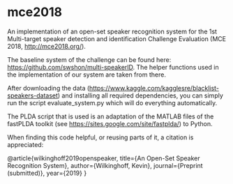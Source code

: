 # mce2018
An implementation of an open-set speaker recognition system for the 1st Multi-target speaker detection and identification Challenge Evaluation (MCE 2018, http://mce2018.org/).

The baseline system of the challenge can be found here: https://github.com/swshon/multi-speakerID. The helper functions used in the implementation of our system are taken from there.

After downloading the data (https://www.kaggle.com/kagglesre/blacklist-speakers-dataset) and installing all required dependencies, you can simply run the script evaluate_system.py which will do everything automatically.

The PLDA script that is used is an adaptation of the MATLAB files of the fastPLDA toolkit (see https://sites.google.com/site/fastplda/) to Python.

When finding this code helpful, or reusing parts of it, a citation is appreciated:

@article{wilkinghoff2019openspeaker,
  title={An Open-Set Speaker Recognition System},
  author={Wilkinghoff, Kevin},
  journal={Preprint (submitted)},
  year={2019}
}
